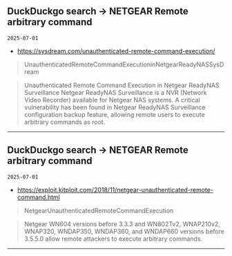 ## DuckDuckgo search -> NETGEAR Remote arbitrary command
`2025-07-01`

* https://sysdream.com/unauthenticated-remote-command-execution/

<blockquote>
 UnauthenticatedRemoteCommandExecutioninNetgearReadyNASSysDream
</blockquote>
<blockquote>
Unauthenticated Remote Command Execution in Netgear ReadyNAS Surveillance Netgear ReadyNAS Surveillance is a NVR (Network Video Recorder) available for Netgear NAS systems. A critical vulnerability has been found in Netgear ReadyNAS Surveillance configuration backup feature, allowing remote users to execute arbitrary commands as root.
</blockquote>

---

## DuckDuckgo search -> NETGEAR Remote arbitrary command
`2025-07-01`

* https://exploit.kitploit.com/2018/11/netgear-unauthenticated-remote-command.html

<blockquote>
 NetgearUnauthenticatedRemoteCommandExecution
</blockquote>
<blockquote>
Netgear WN604 versions before 3.3.3 and WN802Tv2, WNAP210v2, WNAP320, WNDAP350, WNDAP360, and WNDAP660 versions before 3.5.5.0 allow remote attackers to execute arbitrary commands.
</blockquote>

---

